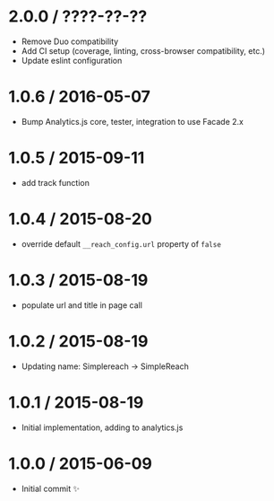 2.0.0 / ????-??-??
==================

  * Remove Duo compatibility
  * Add CI setup (coverage, linting, cross-browser compatibility, etc.)
  * Update eslint configuration

1.0.6 / 2016-05-07
==================

  * Bump Analytics.js core, tester, integration to use Facade 2.x

1.0.5 / 2015-09-11
==================

 * add track function

1.0.4 / 2015-08-20
==================

  * override default `__reach_config.url` property of `false`

1.0.3 / 2015-08-19
==================
  
  * populate url and title in page call

1.0.2 / 2015-08-19
==================

  * Updating name: Simplereach -> SimpleReach

1.0.1 / 2015-08-19
==================

  * Initial implementation, adding to analytics.js

1.0.0 / 2015-06-09
==================

  * Initial commit :sparkles:
